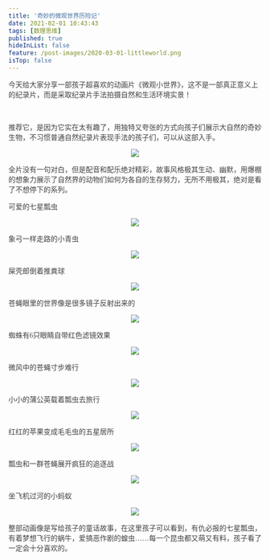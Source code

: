 ```yaml
---
title: '奇妙的微观世界历险记'
date: 2021-02-01 10:43:43
tags: [数理思维]
published: true
hideInList: false
feature: /post-images/2020-03-01-littleworld.png
isTop: false
---
```

<p>
	<p style="color:#404040;font-family:Georgia, &quot;font-size:16px;background-color:#FFFFFF;">
		今天给大家分享一部孩子超喜欢的动画片《微观小世界》，这不是一部真正意义上的纪录片，而是采取纪录片手法拍摄自然和生活环境实景！
	</p>
<br />
	<p style="color:#404040;font-family:Georgia, &quot;font-size:16px;background-color:#FFFFFF;">
		推荐它，是因为它实在太有趣了，用独特又夸张的方式向孩子们展示大自然的奇妙生物，不习惯普通自然纪录片表现手法的孩子们，可以从这部入手。
	</p>
	<div class="image-package " style="margin:0px;text-align:center;font-size:0px;color:#404040;font-family:Georgia, &quot;background-color:#FFFFFF;">
		<div class="image-container" style="background-color:transparent;margin:0px auto;">
			<div class="image-container-fill">
			</div>
			<div class="image-view">
				<img class="" src="/images/33280-607d5750fbc3464d.png" style="width:auto;height:auto;" />
			</div>
		</div>
	</div>
	<p style="color:#404040;font-family:Georgia, &quot;font-size:16px;background-color:#FFFFFF;">
		全片没有一句对白，但是配音和配乐绝对精彩，故事风格极其生动、幽默，用爆棚的想象力展示了自然界的动物们如何为各自的生存努力，无所不用极其，绝对是看了不想停下的系列。
	</p>
	<p style="color:#404040;font-family:Georgia, &quot;font-size:16px;background-color:#FFFFFF;">
		可爱的七星瓢虫
	</p>
	<div class="image-package " style="margin:0px;text-align:center;font-size:0px;color:#404040;font-family:Georgia, &quot;background-color:#FFFFFF;">
		<div class="image-container" style="background-color:transparent;margin:0px auto;">
			<div class="image-container-fill">
			</div>
			<div class="image-view">
				<img class="" src="/images/33280-152cc041ea188cde.png" style="width:auto;height:auto;" />
			</div>
		</div>
	</div>
	<p style="color:#404040;font-family:Georgia, &quot;font-size:16px;background-color:#FFFFFF;">
		象弓一样走路的小青虫
	</p>
	<div class="image-package " style="margin:0px;text-align:center;font-size:0px;color:#404040;font-family:Georgia, &quot;background-color:#FFFFFF;">
		<div class="image-container" style="background-color:transparent;margin:0px auto;">
			<div class="image-container-fill">
			</div>
			<div class="image-view">
				<img class="" src="/images/33280-e69e49cc6049ece0.png" style="width:auto;height:auto;" />
			</div>
		</div>
	</div>
	<p style="color:#404040;font-family:Georgia, &quot;font-size:16px;background-color:#FFFFFF;">
		屎壳郎倒着推粪球
	</p>
	<div class="image-package " style="margin:0px;text-align:center;font-size:0px;color:#404040;font-family:Georgia, &quot;background-color:#FFFFFF;">
		<div class="image-container" style="background-color:transparent;margin:0px auto;">
			<div class="image-container-fill">
			</div>
			<div class="image-view">
				<img class="" src="/images/33280-e738adc3d0e74f9f.png" style="width:auto;height:auto;" />
			</div>
		</div>
	</div>
	<p style="color:#404040;font-family:Georgia, &quot;font-size:16px;background-color:#FFFFFF;">
		苍蝇眼里的世界像是很多镜子反射出来的
	</p>
	<div class="image-package " style="margin:0px;text-align:center;font-size:0px;color:#404040;font-family:Georgia, &quot;background-color:#FFFFFF;">
		<div class="image-container" style="background-color:transparent;margin:0px auto;">
			<div class="image-container-fill">
			</div>
			<div class="image-view">
				<img class="" src="/images/33280-0530e72a4b76bbcf.png" style="width:auto;height:auto;" />
			</div>
		</div>
	</div>
	<p style="color:#404040;font-family:Georgia, &quot;font-size:16px;background-color:#FFFFFF;">
		蜘蛛有6只眼睛自带红色滤镜效果
	</p>
	<div class="image-package " style="margin:0px;text-align:center;font-size:0px;color:#404040;font-family:Georgia, &quot;background-color:#FFFFFF;">
		<div class="image-container" style="background-color:transparent;margin:0px auto;">
			<div class="image-container-fill">
			</div>
			<div class="image-view">
				<img class="" src="/images/33280-d0ed95f24a8fdcce.png" style="width:auto;height:auto;" />
			</div>
		</div>
	</div>
	<p style="color:#404040;font-family:Georgia, &quot;font-size:16px;background-color:#FFFFFF;">
		微风中的苍蝇寸步难行
	</p>
	<div class="image-package " style="margin:0px;text-align:center;font-size:0px;color:#404040;font-family:Georgia, &quot;background-color:#FFFFFF;">
		<div class="image-container" style="background-color:transparent;margin:0px auto;">
			<div class="image-container-fill">
			</div>
			<div class="image-view">
				<img class="" src="/images/33280-ed3158198d03af6a.png" style="width:auto;height:auto;" />
			</div>
		</div>
	</div>
	<p style="color:#404040;font-family:Georgia, &quot;font-size:16px;background-color:#FFFFFF;">
		小小的蒲公英载着瓢虫去旅行
	</p>
	<div class="image-package " style="margin:0px;text-align:center;font-size:0px;color:#404040;font-family:Georgia, &quot;background-color:#FFFFFF;">
		<div class="image-container" style="background-color:transparent;margin:0px auto;">
			<div class="image-container-fill">
			</div>
			<div class="image-view">
				<img class="" src="/images/33280-bbacc0d906ee9b58.png" style="width:auto;height:auto;" />
			</div>
		</div>
	</div>
	<p style="color:#404040;font-family:Georgia, &quot;font-size:16px;background-color:#FFFFFF;">
		红红的苹果变成毛毛虫的五星居所
	</p>
	<div class="image-package " style="margin:0px;text-align:center;font-size:0px;color:#404040;font-family:Georgia, &quot;background-color:#FFFFFF;">
		<div class="image-container" style="background-color:transparent;margin:0px auto;">
			<div class="image-container-fill">
			</div>
			<div class="image-view">
				<img class="" src="/images/33280-25e06a46a12f5353.png" style="width:auto;height:auto;" />
			</div>
		</div>
	</div>
	<p style="color:#404040;font-family:Georgia, &quot;font-size:16px;background-color:#FFFFFF;">
		瓢虫和一群苍蝇展开疯狂的追逐战
	</p>
	<div class="image-package " style="margin:0px;text-align:center;font-size:0px;color:#404040;font-family:Georgia, &quot;background-color:#FFFFFF;">
		<div class="image-container" style="background-color:transparent;margin:0px auto;">
			<div class="image-container-fill">
			</div>
			<div class="image-view">
				<img class="" src="/images/33280-6afc3fe59ccd82bc.png" style="width:auto;height:auto;" />
			</div>
		</div>
	</div>
	<p style="color:#404040;font-family:Georgia, &quot;font-size:16px;background-color:#FFFFFF;">
		坐飞机过河的小蚂蚁
	</p>
	<div class="image-package " style="margin:0px;text-align:center;font-size:0px;color:#404040;font-family:Georgia, &quot;background-color:#FFFFFF;">
		<div class="image-container" style="background-color:transparent;margin:0px auto;">
			<div class="image-container-fill">
			</div>
			<div class="image-view">
				<img class="" src="/images/33280-ae93437e38519ac9.png" style="width:auto;height:auto;" />
			</div>
		</div>
	</div>
	<p style="color:#404040;font-family:Georgia, &quot;font-size:16px;background-color:#FFFFFF;">
		整部动画像是写给孩子的童话故事，在这里孩子可以看到，有仇必报的七星瓢虫，有着梦想飞行的蜗牛，爱搞恶作剧的蝗虫……每一个昆虫都又萌又有料，孩子看了一定会十分喜欢的。
	</p>
</p>
